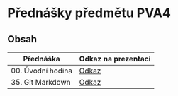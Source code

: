 # Přednášky předmětu PVA4

## Obsah
| Přednáška                            | Odkaz na prezentaci                                                          |
|--------------------------------------|------------------------------------------------------------------------------|
| 00. Úvodní hodina                    | [Odkaz](https://oa-pva4-syllabus.github.io/pva4_prednasky/00_uvodni_hodina/) |
| 35. Git Markdown                     | [Odkaz](https://oa-pva4-syllabus.github.io/pva4_prednasky/35_git_markdown/)  |